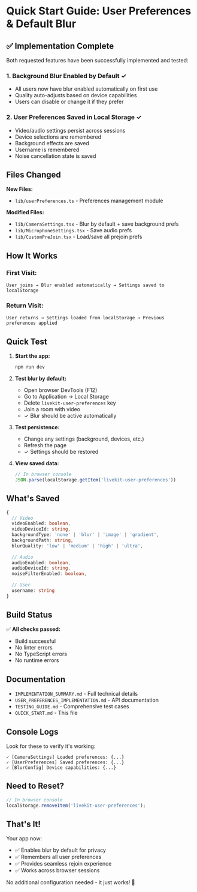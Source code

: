 # Quick Start Guide: User Preferences & Default Blur

## ✅ Implementation Complete

Both requested features have been successfully implemented and tested:

### 1. Background Blur Enabled by Default ✓
- All users now have blur enabled automatically on first use
- Quality auto-adjusts based on device capabilities
- Users can disable or change it if they prefer

### 2. User Preferences Saved in Local Storage ✓
- Video/audio settings persist across sessions
- Device selections are remembered
- Background effects are saved
- Username is remembered
- Noise cancellation state is saved

## Files Changed

**New Files:**
- `lib/userPreferences.ts` - Preferences management module

**Modified Files:**
- `lib/CameraSettings.tsx` - Blur by default + save background prefs
- `lib/MicrophoneSettings.tsx` - Save audio prefs
- `lib/CustomPreJoin.tsx` - Load/save all prejoin prefs

## How It Works

### First Visit:
```
User joins → Blur enabled automatically → Settings saved to localStorage
```

### Return Visit:
```
User returns → Settings loaded from localStorage → Previous preferences applied
```

## Quick Test

1. **Start the app:**
   ```bash
   npm run dev
   ```

2. **Test blur by default:**
   - Open browser DevTools (F12)
   - Go to Application → Local Storage
   - Delete `livekit-user-preferences` key
   - Join a room with video
   - ✓ Blur should be active automatically

3. **Test persistence:**
   - Change any settings (background, devices, etc.)
   - Refresh the page
   - ✓ Settings should be restored

4. **View saved data:**
   ```javascript
   // In browser console
   JSON.parse(localStorage.getItem('livekit-user-preferences'))
   ```

## What's Saved

```typescript
{
  // Video
  videoEnabled: boolean,
  videoDeviceId: string,
  backgroundType: 'none' | 'blur' | 'image' | 'gradient',
  backgroundPath: string,
  blurQuality: 'low' | 'medium' | 'high' | 'ultra',
  
  // Audio
  audioEnabled: boolean,
  audioDeviceId: string,
  noiseFilterEnabled: boolean,
  
  // User
  username: string
}
```

## Build Status

✅ **All checks passed:**
- Build successful
- No linter errors
- No TypeScript errors
- No runtime errors

## Documentation

- `IMPLEMENTATION_SUMMARY.md` - Full technical details
- `USER_PREFERENCES_IMPLEMENTATION.md` - API documentation
- `TESTING_GUIDE.md` - Comprehensive test cases
- `QUICK_START.md` - This file

## Console Logs

Look for these to verify it's working:
```
✓ [CameraSettings] Loaded preferences: {...}
✓ [UserPreferences] Saved preferences: {...}
✓ [BlurConfig] Device capabilities: {...}
```

## Need to Reset?

```javascript
// In browser console
localStorage.removeItem('livekit-user-preferences');
```

## That's It!

Your app now:
- ✅ Enables blur by default for privacy
- ✅ Remembers all user preferences
- ✅ Provides seamless rejoin experience
- ✅ Works across browser sessions

No additional configuration needed - it just works! 🎉


